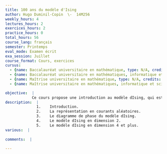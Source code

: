 ```yaml
---
title: 100 ans du modèle d'Ising
author: Hugo Duminil-Copin  \-  14M256
weekly_hours: 4
lectures_hours: 2
exercices_hours: 2
practice_hours: 0
total_hours: 56
course_lang: français
semester: Printemps
eval_mode: Examen écrit
exa_session: Juillet
course_format: Cours, exercices
cursus:
  - {name: Baccalauréat universitaire en mathématique, type: N/A, credits: 6}
  - {name: Baccalauréat universitaire en mathématiques, informatique et sciences numériques, type: N/A, credits: 6}
  - {name: Maîtrise universitaire en mathématique, type: N/A, credits: 6}
  - {name: Maîtrise universitaire en mathématiques, informatique et sciences numériques, type: N/A, credits: 6}

objective:  |
            Ce cours propose une introduction au modèle dIsing, qui est probablement le modèle le plus classique de physique mathématique. De nombreux concepts de physique statistique seront présentés dans le cas du modèle mentionné.
description:  |
              1.	Introduction. 
              2.	La représentation en courants aléatoires.
              3.	Le diagramme de phase du modèle dIsing.
              4.	Le modèle dIsing en dimension 2.
              5.	Le modèle dIsing en dimension 4 et plus.
various:  |
          
comments:  |
           
---
```

